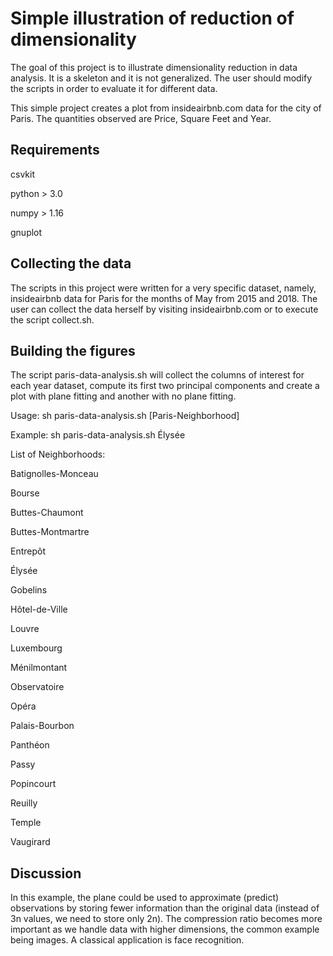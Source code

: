 # Simple illustration of reduction of dimensionality

The goal of this project is to illustrate dimensionality reduction in data analysis. It is a skeleton and it is not generalized. The user should modify the scripts in order to evaluate it for different data.

This simple project creates a plot from insideairbnb.com data for the city of Paris. The quantities observed are Price, Square Feet and Year.  

## Requirements

csvkit

python > 3.0

numpy > 1.16

gnuplot 

## Collecting the data

The scripts in this project were written for a very specific dataset, namely, insideairbnb data for Paris for the months of May from 2015 and 2018. The user can collect the data herself by visiting insideairbnb.com or to execute the script collect.sh.

## Building the figures

The script paris-data-analysis.sh will collect the columns of interest for each year dataset, compute its first two principal components and create a plot with plane fitting and another with no plane fitting.

Usage: sh paris-data-analysis.sh [Paris-Neighborhood]

Example: sh paris-data-analysis.sh Élysée

List of Neighborhoods:

Batignolles-Monceau

Bourse

Buttes-Chaumont

Buttes-Montmartre

Entrepôt

Élysée

Gobelins

Hôtel-de-Ville

Louvre

Luxembourg

Ménilmontant

Observatoire

Opéra

Palais-Bourbon

Panthéon

Passy

Popincourt

Reuilly

Temple

Vaugirard


## Discussion

In this example, the plane could be used to approximate (predict) observations by storing fewer information than the original data (instead of 3n values, we need to store only 2n). The compression ratio becomes more important as we handle data with higher dimensions, the common example being images. A classical application is face recognition.
